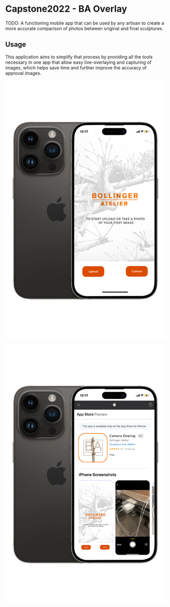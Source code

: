 # Capstone2022 - BA Overlay

TODO: A functioning mobile app that can be used by any artisan to create a more accurate comparison of photos between original and final sculptures.

## Usage

This application aims to simplify that process by providing all the tools necessary in one app that allow easy live-overlaying and capturing of images, which helps save time and further improve the accuracy of approval images.

![](BAHome.png)

![](BollingerApp.png)
